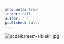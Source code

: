 ```yaml
---
show_meta: true
teaser: null
author: " "
published: false
---
```



![abdalkareem-alblekh.jpg]({{site.baseurl}}/images/abdalkareem-alblekh.jpg)
